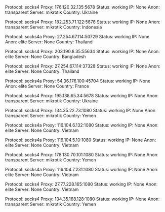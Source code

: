 Protocol: socks4
Proxy: 176.120.32.135:5678
Status: working
IP: None
Anon: transparent
Server: mikrotik
Country: Ukraine

Protocol: socks4
Proxy: 182.253.71.122:5678
Status: working
IP: None
Anon: transparent
Server: mikrotik
Country: Indonesia

Protocol: socks4a
Proxy: 27.254.67.114:50729
Status: working
IP: None
Anon: elite
Server: None
Country: Thailand

Protocol: socks4
Proxy: 203.190.8.35:55634
Status: working
IP: None
Anon: elite
Server: None
Country: Bangladesh

Protocol: socks4
Proxy: 27.254.67.114:37328
Status: working
IP: None
Anon: elite
Server: None
Country: Thailand

Protocol: socks4a
Proxy: 54.36.176.100:45704
Status: working
IP: None
Anon: elite
Server: None
Country: France

Protocol: socks4
Proxy: 195.138.65.34:5678
Status: working
IP: None
Anon: transparent
Server: mikrotik
Country: Ukraine

Protocol: socks4
Proxy: 134.35.22.73:1080
Status: working
IP: None
Anon: transparent
Server: mikrotik
Country: Yemen

Protocol: socks4a
Proxy: 116.104.6.132:1080
Status: working
IP: None
Anon: elite
Server: None
Country: Vietnam

Protocol: socks4a
Proxy: 116.104.5.10:1080
Status: working
IP: None
Anon: elite
Server: None
Country: Vietnam

Protocol: socks4
Proxy: 178.130.70.101:1080
Status: working
IP: None
Anon: transparent
Server: mikrotik
Country: Yemen

Protocol: socks4a
Proxy: 116.104.7.231:1080
Status: working
IP: None
Anon: elite
Server: None
Country: Vietnam

Protocol: socks4
Proxy: 27.77.228.165:1080
Status: working
IP: None
Anon: elite
Server: None
Country: Vietnam

Protocol: socks4
Proxy: 134.35.168.128:1080
Status: working
IP: None
Anon: transparent
Server: mikrotik
Country: Yemen

